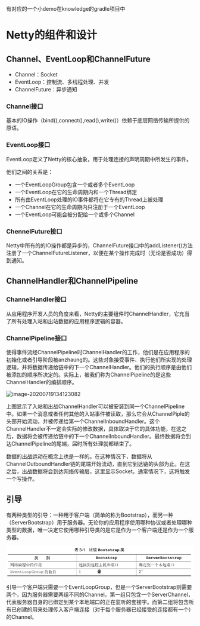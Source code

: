  有对应的一个小demo在knowledge的gradle项目中

# Netty的组件和设计

## Channel、EventLoop和ChannelFuture

- Channel：Socket
- EventLoop：控制流、多线程处理、并发
- ChannelFuture：异步通知

### Channel接口

基本的IO操作（bind(),connect(),read(),write()）依赖于底层网络传输所提供的原语。

### EventLoop接口

EventLoop定义了Netty的核心抽象，用于处理连接的声明周期中所发生的事件。

他们之间的关系是：

- 一个EventLoopGroup包含一个或者多个EventLoop
- 一个EventLoop在它的生命周期内和一个Thread绑定
- 所有由EventLoop处理的IO事件都将在它专有的Thread上被处理
- 一个Channel在它的生命周期内只注册于一个EventLoop
- 一个EventLoop可能会被分配给一个或多个Channel

### ChennelFuture接口

Netty中所有的的IO操作都是异步的，ChannelFuture接口中的addListener()方法注册了一个ChannelFutureListener，以便在某个操作完成时（无论是否成功）得到通知。

## ChannelHandler和ChannelPipeline

### ChannelHandler接口

从应用程序开发人员的角度来看，Netty的主要组件时ChannelHandler，它充当了所有处理入站和出站数据的应用程序逻辑的容器。

### ChannelPipeline接口

使得事件流经ChannelPipeline时ChannelHandler的工作，他们是在应用程序的初始化或者引导阶段被anzhaung的。这些对象接受事件、执行他们所实现的处理逻辑，并将数据传递给链中的下一个ChannelHandler。他们的执行顺序是由他们被添加的顺序所决定的。实际上，被我们称为ChannelPipeline的是这些ChannelHandler的编排顺序。

![image-20200719134123082](http://korov.myqnapcloud.cn:19000/images/image-20200719134123082.png)

上图显示了入站和出战ChannelHandler可以被安装到同一个ChannelPipeline中。如果一个消息或者任何其他的入站事件被读取，那么它会从ChannelPiple的头部开始流动，并被传递给第一个ChannelInboundHandler。这个ChannelHandler不一定会实际的修改数据，具体取决于它的具体功能，在这之后，数据将会被传递给链中的下一个ChannelInboundHandler。最终数据将会到达ChannelPipeline的尾端，届时所有处理就都结束了。

数据的出战运动在概念上也是一样的。在这种情况下，数据将从ChannelOutboundHandler链的尾端开始流动，直到它到达链的头部为止。在这之后，出战数据将会到达网络传输层，这里显示Socket。通常情况下，这将触发一个写操作。

## 引导

有两种类型的引导：一种用于客户端（简单的称为Bootstrap），而另一种（ServerBootstrap）用于服务器。无论你的应用程序使用哪种协议或者处理哪种类型的数据，唯一决定它使用哪种引导类的是它是作为一个客户端还是作为一个服务器。

![image-20200719135550232](image-20200719135550232.png)

引导一个客户端只需要一个EventLoopGroup，但是一个ServerBootstrap则需要两个，因为服务器需要两组不同的Channel。第一组只包含一个ServerChannel，代表服务器自身的已绑定到某个本地端口的正在监听的套接字。而第二组将包含所有已创建的用来处理传入客户端连接（对于每个服务器已经接受的连接都有一个）的Channel。